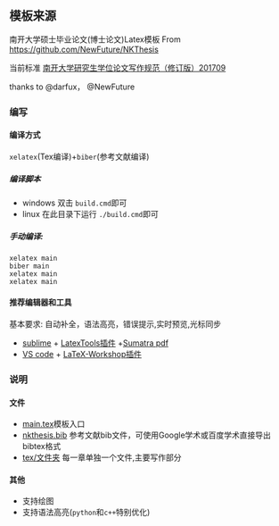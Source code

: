 ## 模板来源
南开大学硕士毕业论文(博士论文)Latex模板 From https://github.com/NewFuture/NKThesis

当前标准 [南开大学研究生学位论文写作规范（修订版）201709](http://graduate.nankai.edu.cn/2017/0222/c3325a56863/page.htm)

thanks to @darfux， @NewFuture

### 编写

#### 编译方式
`xelatex`(Tex编译)+`biber`(参考文献编译)

##### 编译脚本

* windows 双击 `build.cmd`即可
* linux 在此目录下运行 `./build.cmd`即可

##### 手动编译:

```
xelatex main
biber main
xelatex main
xelatex main
```

#### 推荐编辑器和工具

基本要求: 自动补全，语法高亮，错误提示,实时预览,光标同步


* [sublime](https://www.sublimetext.com/) + [LatexTools插件](https://github.com/SublimeText/LaTeXTools) +[Sumatra pdf](https://www.sumatrapdfreader.org/download-free-pdf-viewer.html)
* [VS code](https://code.visualstudio.com/) + [LaTeX-Workshop插件](https://github.com/James-Yu/LaTeX-Workshop)


### 说明

#### 文件
* [main.tex](main.tex)模板入口
* [nkthesis.bib](nkthesis.bib) 参考文献bib文件，可使用Google学术或百度学术直接导出bibtex格式
* [tex/文件夹](tex/) 每一章单独一个文件,主要写作部分

#### 其他

* 支持绘图
* 支持语法高亮(`python`和`c++`特别优化)
